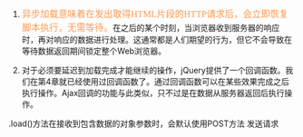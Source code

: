 1. <font color="#ff995" face="微软雅黑" size="3">异步加载意味着在发出取得HTML片段的HTTP请求后，会立即恢复脚本执行，无需等待。</font>在之后的某个时刻，当浏览器收到服务器的响应时，再对响应的数据进行处理。这通常都是人们期望的行为，但它不会导致在等待数据返回期间锁定整个Web浏览器。
 
2. 对于必须要延迟到加载完成才能继续的操作，jQuery提供了一个回调函数。我们在第4章就已经使用过回调函数了。通过回调函数可以在某些效果完成之后执行操作。Ajax回调的功能与此类似，只不过是在数据从服务器返回后执行操作。

.load()方法在接收到包含数据的对象参数时，会默认使用POST方法
发送请求